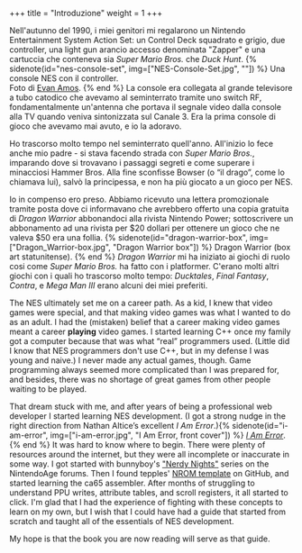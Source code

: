 +++
title = "Introduzione"
weight = 1
+++

Nell'autunno del 1990, i miei genitori mi regalarono un Nintendo Entertainment
System Action Set: un Control Deck squadrato e grigio, due controller, una light gun arancio accesso denominata "Zapper"
e una cartuccia che conteneva sia _Super Mario
Bros._ che _Duck Hunt_. {% sidenote(id="nes-console-set",
img=["NES-Console-Set.jpg", ""]) %}
Una console NES con il controller.\
Foto di [Evan Amos](https://commons.wikimedia.org/wiki/User:Evan-Amos).
{% end %}
La console era collegata al grande televisore a tubo catodico
che avevamo al seminterrato tramite uno switch RF, fondamentalmente un'antenna 
che portava il segnale video dalla console alla TV quando veniva sintonizzata sul Canale 3.
Era la prima console di gioco che avevamo mai avuto, e io la adoravo.

Ho trascorso molto tempo nel seminterrato quell'anno. All'inizio lo fece anche mio padre -
si stava facendo strada con _Super Mario Bros._, imparando dove si trovavano i passaggi segreti
e come superare i minacciosi Hammer Bros.
Alla fine sconfisse Bowser (o “il drago”, come lo chiamava lui), salvò la
principessa, e non ha più giocato a un gioco per NES.

Io in compenso ero preso. Abbiamo ricevuto una lettera promozionale tramite posta
dove ci informavano che avrebbero offerto una copia gratuita di _Dragon Warrior_
abbonandoci alla rivista Nintendo Power; sottoscrivere
un abbonamento ad una rivista per $20 dollari per ottenere un gioco che ne valeva $50
era una follia. {% sidenote(id="dragon-warrior-box",
img=["Dragon_Warrior-box.jpg", "Dragon Warrior box"]) %}
Dragon Warrior (box art statunitense).
{% end %}
_Dragon Warrior_ mi ha iniziato ai giochi di ruolo cosi come
 _Super Mario Bros._ ha fatto con i platformer. 
C'erano molti altri giochi con i quali ho trascorso molto tempo: _Ducktales_, _Final Fantasy_,
_Contra_, e _Mega Man III_ erano alcuni dei miei preferiti.

The NES ultimately set me on a career path. As a kid, I knew that video
games were special, and that making video games was what I wanted to do as an
adult. I had the (mistaken) belief that a career making video games meant a
career **playing** video games. I started learning C++ once my
family got a computer because that was what “real” programmers used. (Little
did I know that NES programmers don't use C++, but in my defense I was young
and naive.) I never made any actual games, though. Game programming always
seemed more complicated than I was prepared for, and besides, there was no
shortage of great games from other people waiting to be played.

That dream stuck with me, and after years of being a professional web
developer I started learning NES development. (I got a strong nudge in the
right direction from Nathan Altice’s excellent _I Am Error_.){% sidenote(id="i-am-error",
img=["i-am-error.jpg", "I Am Error, front cover"]) %}
[_I Am Error_](https://mitpress.mit.edu/books/i-am-error).
{% end %}
It was hard to know where to begin. There were plenty of resources around the
internet, but they were all incomplete or inaccurate in some way. I got started
with bunnyboy's ["Nerdy Nights"](https://nerdy-nights.nes.science) series on the NintendoAge forums. Then I found
tepples' [NROM template](https://github.com/pinobatch/nrom-template)
on GitHub, and started learning the ca65 assembler.
After months of struggling to understand PPU writes, attribute tables, and
scroll registers, it all started to click. I'm glad that I had the experience
of fighting with these concepts to learn on my own, but I wish that I could
have had a guide that started from scratch and taught all of the essentials of
NES development.

My hope is that the book you are now reading will serve as that guide.
